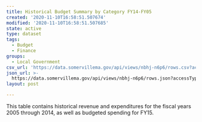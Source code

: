 ```yaml
---
title: Historical Budget Summary by Category FY14-FY05
created: '2020-11-10T16:58:51.507674'
modified: '2020-11-10T16:58:51.507685'
state: active
type: dataset
tags:
  - Budget
  - Finance
groups:
  - Local Government
csv_url: 'https://data.somervillema.gov/api/views/nbhj-n6p6/rows.csv?accessType=DOWNLOAD'
json_url: >-
  https://data.somervillema.gov/api/views/nbhj-n6p6/rows.json?accessType=DOWNLOAD
layout: post

---
```

This table contains historical revenue and expenditures for the fiscal years 2005 through 2014, as well as budgeted spending for FY15.
